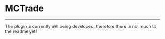 # MCTrade #

----------
The plugin is currently still being developed, therefore there is not much to the readme yet!